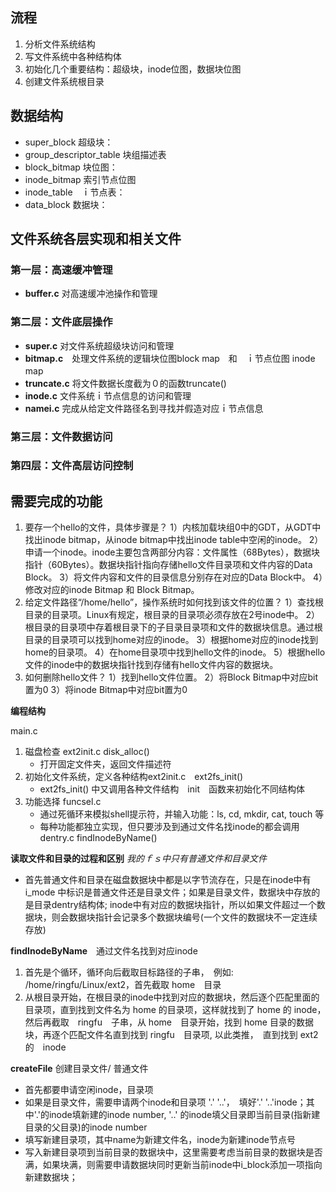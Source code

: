 ## 流程
1. 分析文件系统结构
2. 写文件系统中各种结构体
3. 初始化几个重要结构：超级块，inode位图，数据块位图
4. 创建文件系统根目录

## 数据结构
+ super_block 超级块：
+ group_descriptor_table 块组描述表
+ block_bitmap 块位图：
+ inode_bitmap 索引节点位图
+ inode_table　ｉ节点表：
+ data_block 数据块：

## 文件系统各层实现和相关文件
### 第一层：高速缓冲管理
+ **buffer.c** 对高速缓冲池操作和管理
 
### 第二层：文件底层操作
+ **super.c** 对文件系统超级块访问和管理
+ **bitmap.c**　处理文件系统的逻辑块位图block map　和　ｉ节点位图 inode map　
+ **truncate.c** 将文件数据长度截为０的函数truncate()
+ **inode.c** 文件系统ｉ节点信息的访问和管理
+ **namei.c** 完成从给定文件路径名到寻找并假造对应ｉ节点信息

### 第三层：文件数据访问


### 第四层：文件高层访问控制







## 需要完成的功能
1. 要存一个hello的文件，具体步骤是？
    1）内核加载块组0中的GDT，从GDT中找出inode bitmap，从inode bitmap中找出inode table中空闲的inode。
    2）申请一个inode。inode主要包含两部分内容：文件属性（68Bytes），数据块指针（60Bytes）。数据块指针指向存储hello文件目录项和文件内容的Data Block。
    3）将文件内容和文件的目录信息分别存在对应的Data Block中。
    4）修改对应的inode Bitmap 和 Block Bitmap。
2. 给定文件路径“/home/hello”，操作系统时如何找到该文件的位置？
    1）查找根目录的目录项。Linux有规定，根目录的目录项必须存放在2号inode中。
    2）根目录的目录项中存着根目录下的子目录目录项和文件的数据块信息。通过根目录的目录项可以找到home对应的inode。
    3）根据home对应的inode找到home的目录项。
    4）在home目录项中找到hello文件的inode。
    5）根据hello文件的inode中的数据块指针找到存储有hello文件内容的数据块。
3. 如何删除hello文件？
    1）找到hello文件位置。
    2）将Block Bitmap中对应bit置为0
    3）将inode Bitmap中对应bit置为0


**编程结构**

main.c
1. 磁盘检查 ext2init.c  disk_alloc()
    + 打开固定文件夹，返回文件描述符
2. 初始化文件系统，定义各种结构ext2init.c　ext2fs_init()
    + ext2fs_init() 中又调用各种文件结构　init　函数来初始化不同结构体
3. 功能选择 funcsel.c 
    + 通过死循环来模拟shell提示符，并输入功能：ls, cd, mkdir, cat, touch 等
    + 每种功能都独立实现，但只要涉及到通过文件名找inode的都会调用　dentry.c findInodeByName()

 
**读取文件和目录的过程和区别**
*我的ｆｓ中只有普通文件和目录文件*
+ 首先普通文件和目录在磁盘数据块中都是以字节流存在，只是在inode中有 i_mode 中标识是普通文件还是目录文件；如果是目录文件，数据块中存放的是目录dentry结构体; inode中有对应的数据块指针，所以如果文件超过一个数据块，则会数据块指针会记录多个数据块编号(一个文件的数据块不一定连续存放)

**findInodeByName**　通过文件名找到对应inode
1. 首先是个循环，循环向后截取目标路径的子串，　例如: /home/ringfu/Linux/ext2，首先截取 home　目录
2. 从根目录开始，在根目录的inode中找到对应的数据块，然后逐个匹配里面的目录项，直到找到文件名为 home 的目录项，这样就找到了 home 的 inode，　然后再截取　ringfu　子串，从 home　目录开始，找到 home 目录的数据块，再逐个匹配文件名直到找到 ringfu　目录项, 以此类推，　直到找到 ext2 的　inode

**createFile** 创建目录文件/ 普通文件
+ 首先都要申请空闲inode，目录项
+ 如果是目录文件，需要申请两个inode和目录项 '.' '..'，　填好'.' '..'inode；其中'.'的inode填新建的inode number, '..' 的inode填父目录即当前目录(指新建目录的父目录)的inode number
+ 填写新建目录项，其中name为新建文件名，inode为新建inode节点号
+ 写入新建目录项到当前目录的数据块中，这里需要考虑当前目录的数据块是否满，如果块满，则需要申请数据块同时更新当前inode中i_block添加一项指向新建数据块；　

